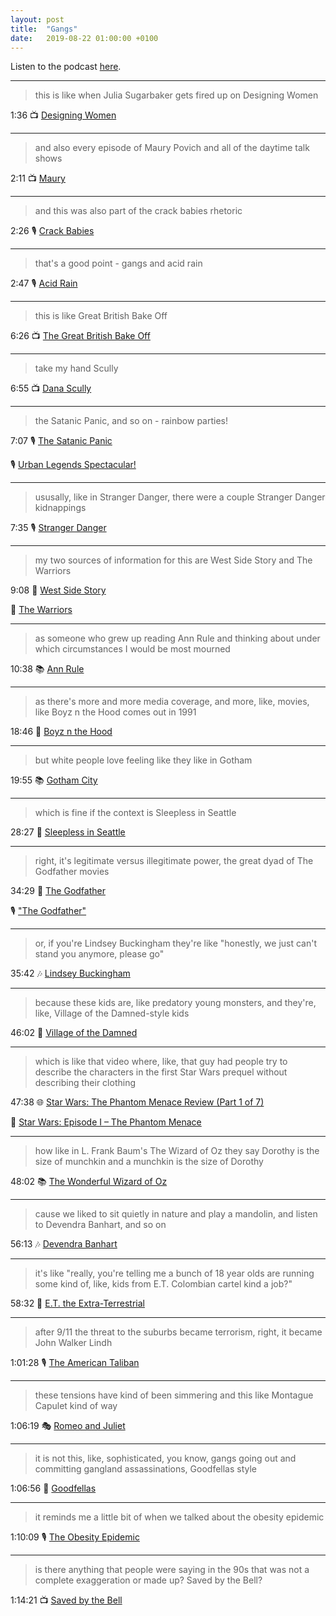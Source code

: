 ```yaml
---
layout: post
title:  "Gangs"
date:   2019-08-22 01:00:00 +0100
---
```

Listen to the podcast [here](https://podcasts.apple.com/us/podcast/gangs/id1380008439?i=1000465289955).

----

> this is like when Julia Sugarbaker gets fired up on Designing Women

1:36 📺 [Designing Women](https://en.wikipedia.org/wiki/Designing_Women)

----

> and also every episode of Maury Povich and all of the daytime talk shows

2:11 📺 [Maury](https://en.wikipedia.org/wiki/Maury_(talk_show))

----

> and this was also part of the crack babies rhetoric

2:26 🎙️ [Crack Babies](/2018/05/04/crack-babies.html)

----

> that's a good point - gangs and acid rain

2:47 🎙️ [Acid Rain](/2019/02/15/acid-rain.html)

----

> this is like Great British Bake Off

6:26 📺 [The Great British Bake Off](https://en.wikipedia.org/wiki/The_Great_British_Bake_Off)

----

> take my hand Scully

6:55 📺 [Dana Scully](https://en.wikipedia.org/wiki/Dana_Scully)

----

> the Satanic Panic, and so on - rainbow parties!

7:07 🎙️ [The Satanic Panic](/2018/05/02/the-satanic-panic.html)

🎙️ [Urban Legends Spectacular!](/2018/10/24/urban-legends-spectacular.html)

----

> ususally, like in Stranger Danger, there were a couple Stranger Danger kidnappings

7:35 🎙️ [Stranger Danger](/2018/10/31/stranger-danger.html)

----

> my two sources of information for this are West Side Story and The Warriors

9:08 🎥 [West Side Story](https://en.wikipedia.org/wiki/West_Side_Story_(1961_film))

🎥 [The Warriors](https://en.wikipedia.org/wiki/The_Warriors_(film))

----

> as someone who grew up reading Ann Rule and thinking about under which circumstances I would be most mourned

10:38 📚 [Ann Rule](https://en.wikipedia.org/wiki/Ann_Rule)

----

> as there's more and more media coverage, and more, like, movies, like Boyz n the Hood comes out in 1991

18:46 🎥 [Boyz n the Hood](https://en.wikipedia.org/wiki/Boyz_n_the_Hood)

----

> but white people love feeling like they like in Gotham

19:55 📚 [Gotham City](https://en.wikipedia.org/wiki/Gotham_City)

----

> which is fine if the context is Sleepless in Seattle

28:27 🎥 [Sleepless in Seattle](https://en.wikipedia.org/wiki/Sleepless_in_Seattle)

----

> right, it's legitimate versus illegitimate power, the great dyad of The Godfather movies

34:29 🎥 [The Godfather](https://en.wikipedia.org/wiki/The_Godfather_(film_series))

🎙️ ["The Godfather"](/2018/07/21/the-godfather.html)

----

> or, if you're Lindsey Buckingham they're like "honestly, we just can't stand you anymore, please go"

35:42 🎶 [Lindsey Buckingham](https://en.wikipedia.org/wiki/Lindsey_Buckingham)

----

> because these kids are, like predatory young monsters, and they're, like, Village of the Damned-style kids

46:02 🎥 [Village of the Damned](https://en.wikipedia.org/wiki/Village_of_the_Damned_(1960_film))

----

> which is like that video where, like, that guy had people try to describe the characters in the first Star Wars prequel without describing their clothing

47:38 🌐 [Star Wars: The Phantom Menace Review (Part 1 of 7)](https://www.youtube.com/watch?v=FxKtZmQgxrI)

🎥 [Star Wars: Episode I – The Phantom Menace](https://en.wikipedia.org/wiki/Star_Wars:_Episode_I_%E2%80%93_The_Phantom_Menace)

----

> how like in L. Frank Baum's The Wizard of Oz they say Dorothy is the size of munchkin and a munchkin is the size of Dorothy

48:02 📚 [The Wonderful Wizard of Oz](https://en.wikipedia.org/wiki/The_Wonderful_Wizard_of_Oz)

----

> cause we liked to sit quietly in nature and play a mandolin, and listen to Devendra Banhart, and so on

56:13 🎶 [Devendra Banhart](https://en.wikipedia.org/wiki/Devendra_Banhart)

----

> it's like "really, you're telling me a bunch of 18 year olds are running some kind of, like, kids from E.T. Colombian cartel kind a job?"

58:32 🎥 [E.T. the Extra-Terrestrial](https://en.wikipedia.org/wiki/E.T._the_Extra-Terrestrial)

----

> after 9/11 the threat to the suburbs became terrorism, right, it became John Walker Lindh

1:01:28 🎙️ [The American Taliban](/2019/06/05/the-american-taliban.html)

----

> these tensions have kind of been simmering and this like Montague Capulet kind of way

1:06:19 🎭 [Romeo and Juliet](https://en.wikipedia.org/wiki/Romeo_and_Juliet)

----

> it is not this, like, sophisticated, you know, gangs going out and committing gangland assassinations, Goodfellas style

1:06:56 🎥 [Goodfellas](https://en.wikipedia.org/wiki/Goodfellas)

----

> it reminds me a little bit of when we talked about the obesity epidemic

1:10:09 🎙️ [The Obesity Epidemic](/2018/09/19/the-obesity-epidemic.html)

----

> is there anything that people were saying in the 90s that was not a complete exaggeration or made up? Saved by the Bell?

1:14:21 📺 [Saved by the Bell](https://en.wikipedia.org/wiki/Saved_by_the_Bell)
